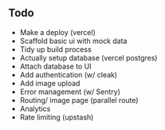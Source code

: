 ## Todo

- Make a deploy (vercel)
- Scaffold basic ui with mock data
- Tidy up build process
- Actually setup database (vercel postgres)
- Attach database to UI
- Add authentication (w/ cleak)
- Add image upload
- Error management (w/ Sentry)
- Routing/ image page (parallel route)
- Analytics
- Rate limiting (upstash)
